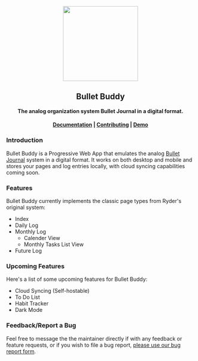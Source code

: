 <div style="text-align: center;">

<img style="height: 200px;" src=".gitbook/assets/icon.png" />

## Bullet Buddy

 **The analog organization system Bullet Journal in a digital format.**

####  [Documentation](documentation.md) | [Contributing](contributing.md) | [Demo](https://bulletbuddy.app)
</div>

### Introduction 

Bullet Buddy is a Progressive Web App that emulates the analog [Bullet Journal](https://bulletjournal.com/) system in a digital format. It works on both desktop and mobile and stores your pages and log entries locally, with cloud syncing capabilities coming soon.

### Features

Bullet Buddy currently implements the classic page types from Ryder's original system:

* Index
* Daily Log
* Monthly Log
  * Calender View
  * Monthly Tasks List View
* Future Log

### Upcoming Features

Here's a list of some upcoming features for Bullet Buddy:

* Cloud Syncing \(Self-hostable\)
* To Do List
* Habit Tracker
* Dark Mode

### Feedback/Report a Bug

Feel free to message the the maintainer directly if with any feedback or feature requests, or if you wish to file a bug report, [please use our bug report form](https://airtable.com/shrUVqQgxSuqbKPCI).

